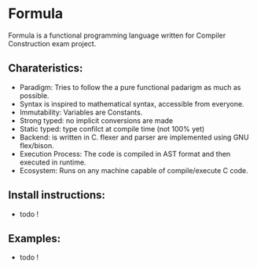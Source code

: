 # Formula
Formula is a functional programming language written for Compiler Construction exam project.

## Charateristics:
- Paradigm: Tries to follow the a pure functional padarigm as much as possible.
- Syntax is inspired to mathematical syntax, accessible from everyone.
- Immutability: Variables are Constants.
- Strong typed: no implicit conversions are made
- Static typed: type confilct at compile time (not 100% yet)
- Backend: is written in C. flexer and parser are implemented using GNU flex/bison.
- Execution Process: The code is compiled in AST format and then executed in runtime.
- Ecosystem: Runs on any machine capable of compile/execute C code.

## Install instructions:
- todo !

## Examples:
- todo !

